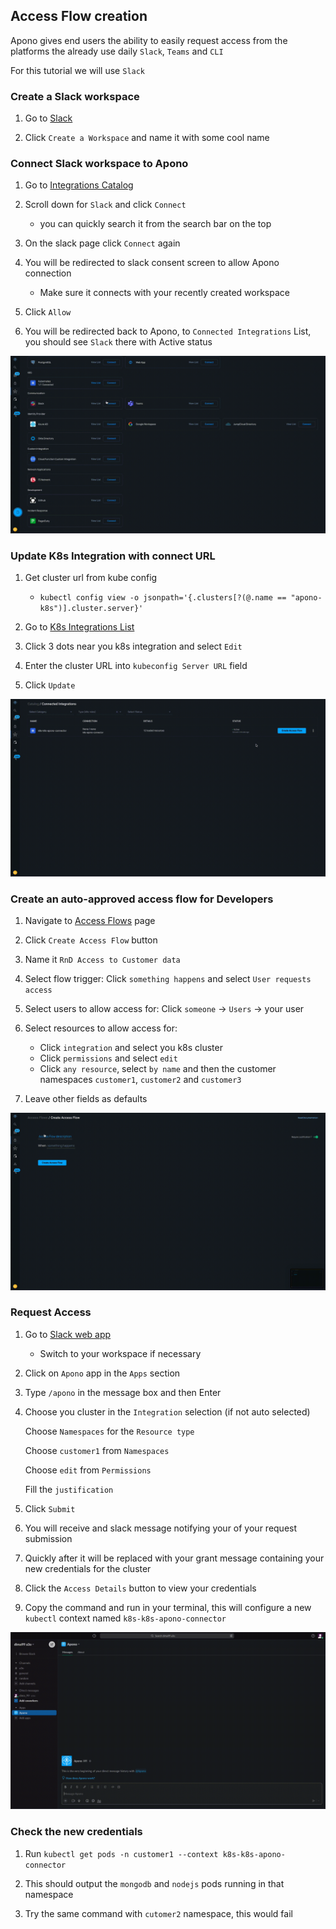 ## Access Flow creation

Apono gives end users the ability to easily request access from the platforms the already use daily
`Slack`, `Teams` and `CLI`

For this tutorial we will use `Slack`

### Create a Slack workspace

1. Go to [Slack](https://slack.com/get-started#/landing)

2. Click `Create a Workspace` and name it with some cool name

### Connect Slack workspace to Apono

1. Go to [Integrations Catalog](https://app.apono.io/catalog)

2. Scroll down for `Slack` and click `Connect`

   * you can quickly search it from the search bar on the top

3. On the slack page click `Connect` again

4. You will be redirected to slack consent screen to allow Apono connection

   * Make sure it connects with your recently created workspace

5. Click `Allow`

6. You will be redirected back to Apono, to `Connected Integrations` List, you should see `Slack` there with Active status

![connect_slack.gif](./gifs/connect_slack.gif)

### Update K8s Integration with connect URL

1. Get cluster url from kube config

   * `kubectl config view -o jsonpath='{.clusters[?(@.name == "apono-k8s")].cluster.server}'`

2. Go to [K8s Integrations List](https://app.apono.io/catalog/connected?types=k8s-roles)

3. Click 3 dots near you k8s integration and select `Edit`

4. Enter the cluster URL into `kubeconfig Server URL` field

5. Click `Update`
 
![integration_details_update.gif](./gifs/integration_details_update.gif)

### Create an auto-approved access flow for Developers

1. Navigate to [Access Flows](https://app.apono.io/access-flows) page

2. Click `Create Access Flow` button

3. Name it `RnD Access to Customer data`

4. Select flow trigger: Click `something happens` and select `User requests access`

5. Select users to allow access for: Click `someone` -> `Users` -> your user

6. Select resources to allow access for:

   * Click `integration` and select you k8s cluster
   * Click `permissions` and select `edit`
   * Click `any resource`, select `by name` and then the customer namespaces `customer1`, `customer2` and `customer3`

7. Leave other fields as defaults

![create_automatic_access_flow.gif](./gifs/create_automatic_access_flow.gif)

### Request Access

1. Go to [Slack web app](https://slack.com/)

   * Switch to your workspace if necessary

2. Click on `Apono` app in the `Apps` section

3. Type `/apono` in the message box and then Enter

4. Choose you cluster in the `Integration` selection (if not auto selected)

   Choose `Namespaces` for the `Resource type`

   Choose `customer1` from `Namespaces`

   Choose `edit` from `Permissions`

   Fill the `justification`

5. Click `Submit`

6. You will receive and slack message notifying your of your request submission

7. Quickly after it will be replaced with your grant message containing your new credentials for the cluster

8. Click the `Access Details` button to view your credentials

9. Copy the command and run in your terminal, this will configure a new `kubectl` context named `k8s-k8s-apono-connector`

![request_from_slack_1.gif](./gifs/request_from_slack_1.gif)

### Check the new credentials

1. Run `kubectl get pods -n customer1 --context k8s-k8s-apono-connector`

2. This should output the `mongodb` and `nodejs` pods running in that namespace

3. Try the same command with `cutomer2` namespace, this would fail

